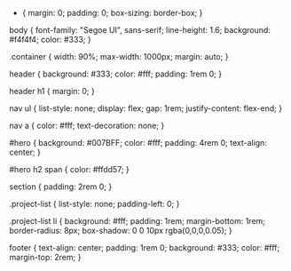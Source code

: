 * {
  margin: 0;
  padding: 0;
  box-sizing: border-box;
}

body {
  font-family: "Segoe UI", sans-serif;
  line-height: 1.6;
  background: #f4f4f4;
  color: #333;
}

.container {
  width: 90%;
  max-width: 1000px;
  margin: auto;
}

header {
  background: #333;
  color: #fff;
  padding: 1rem 0;
}

header h1 {
  margin: 0;
}

nav ul {
  list-style: none;
  display: flex;
  gap: 1rem;
  justify-content: flex-end;
}

nav a {
  color: #fff;
  text-decoration: none;
}

#hero {
  background: #007BFF;
  color: #fff;
  padding: 4rem 0;
  text-align: center;
}

#hero h2 span {
  color: #ffdd57;
}

section {
  padding: 2rem 0;
}

.project-list {
  list-style: none;
  padding-left: 0;
}

.project-list li {
  background: #fff;
  padding: 1rem;
  margin-bottom: 1rem;
  border-radius: 8px;
  box-shadow: 0 0 10px rgba(0,0,0,0.05);
}

footer {
  text-align: center;
  padding: 1rem 0;
  background: #333;
  color: #fff;
  margin-top: 2rem;
}
